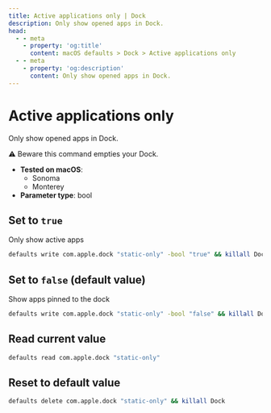```yaml
---
title: Active applications only | Dock
description: Only show opened apps in Dock.
head:
  - - meta
    - property: 'og:title'
      content: macOS defaults > Dock > Active applications only
  - - meta
    - property: 'og:description'
      content: Only show opened apps in Dock.
---
```


# Active applications only

Only show opened apps in Dock.

⚠️ Beware this command empties your Dock.

<!-- break lists -->

- **Tested on macOS**:
  - Sonoma
  - Monterey
- **Parameter type**: bool

## Set to `true`

Only show active apps

```bash
defaults write com.apple.dock "static-only" -bool "true" && killall Dock
```

## Set to `false` (default value)

Show apps pinned to the dock

```bash
defaults write com.apple.dock "static-only" -bool "false" && killall Dock
```

## Read current value

```bash
defaults read com.apple.dock "static-only"
```

## Reset to default value

```bash
defaults delete com.apple.dock "static-only" && killall Dock
```
